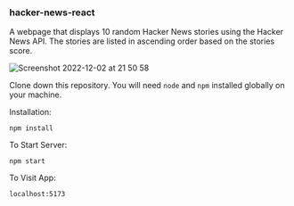 ### hacker-news-react

A webpage that displays 10 random Hacker News stories using the Hacker News API. The stories are listed in ascending order based on the stories score.


![Screenshot 2022-12-02 at 21 50 58](https://user-images.githubusercontent.com/54797163/205384143-660b2b07-b52c-4587-8f0b-521ea4b0da23.jpg)

Clone down this repository. You will need `node` and `npm` installed globally on your machine.  

Installation:

`npm install`  

To Start Server:

`npm start`  

To Visit App:

`localhost:5173`  
